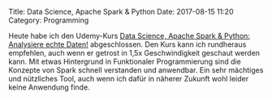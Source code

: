 Title: Data Science, Apache Spark & Python
Date: 2017-08-15 11:20
Category: Programming

Heute habe ich den Udemy-Kurs [Data Science, Apache Spark & Python: Analysiere echte Daten!](https://www.udemy.com/apache-spark-mit-python/) abgeschlossen. Den Kurs kann ich rundheraus empfehlen, auch wenn er getrost in 1,5x Geschwindigkeit geschaut werden kann. Mit etwas Hintergrund in Funktionaler Programmierung sind die Konzepte von Spark schnell verstanden und anwendbar. Ein sehr mächtiges und nützliches Tool, auch wenn ich dafür in näherer Zukunft wohl leider keine Anwendung finde.